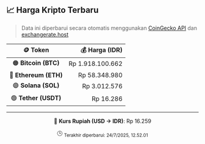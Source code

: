

<!-- HARGA_KRIPTO -->
## 📈 Harga Kripto Terbaru

> Data ini diperbarui secara otomatis menggunakan [CoinGecko API](https://www.coingecko.com/) dan [exchangerate.host](https://exchangerate.host/)

<div align="center">

| 🪙 Token | 💰 Harga (IDR) |
|:------:|---------------:|
| 🟠 **Bitcoin (BTC)**   | Rp 1.918.100.662 |
| 🔵 **Ethereum (ETH)**  | Rp 58.348.980 |
| 🟣 **Solana (SOL)**    | Rp 3.012.576 |
| 🟢 **Tether (USDT)**   | Rp 16.286 |

---

💱 **Kurs Rupiah (USD → IDR)**: Rp 16.259

🕒 <sub>Terakhir diperbarui: 24/7/2025, 12.52.01</sub>

</div>
<!-- /HARGA_KRIPTO -->